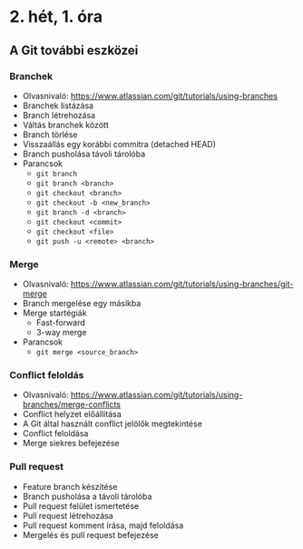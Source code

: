 # 2. hét, 1. óra

## A Git további eszközei

### Branchek

- Olvasnivaló: https://www.atlassian.com/git/tutorials/using-branches
- Branchek listázása
- Branch létrehozása
- Váltás branchek között
- Branch törlése
- Visszaállás egy korábbi commitra (detached HEAD)
- Branch pusholása távoli tárolóba
- Parancsok
  - `git branch`
  - `git branch <branch>`
  - `git checkout <branch>`
  - `git checkout -b <new_branch>`
  - `git branch -d <branch>`
  - `git checkout <commit>`
  - `git checkout <file>`
  - `git push -u <remote> <branch>`

### Merge

- Olvasnivaló: https://www.atlassian.com/git/tutorials/using-branches/git-merge
- Branch mergelése egy másikba
- Merge startégiák
  - Fast-forward
  - 3-way merge
- Parancsok
  - `git merge <source_branch>`

### Conflict feloldás

- Olvasnivaló: https://www.atlassian.com/git/tutorials/using-branches/merge-conflicts
- Conflict helyzet előállítása
- A Git által használt conflict jelölők megtekintése
- Conflict feloldása
- Merge siekres befejezése

### Pull request

- Feature branch készítése
- Branch pusholása a távoli tárolóba
- Pull request felület ismertetése
- Pull request létrehozása
- Pull request komment írása, majd feloldása
- Mergelés és pull request befejezése
